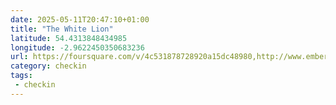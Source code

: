 ```yaml
---
date: 2025-05-11T20:47:10+01:00
title: "The White Lion"
latitude: 54.4313848434985
longitude: -2.9622450350683236
url: https://foursquare.com/v/4c531878728920a15dc48980,http://www.emberinns.co.uk,https://twitter.com/emberinns
category: checkin
tags:
 - checkin
---
```

